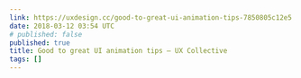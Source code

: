 ```yaml
---
link: https://uxdesign.cc/good-to-great-ui-animation-tips-7850805c12e5
date: 2018-03-12 03:54 UTC
# published: false
published: true
title: Good to great UI animation tips – UX Collective
tags: []
---
```



